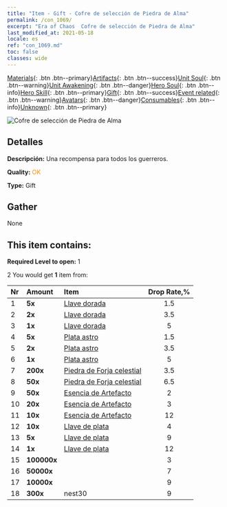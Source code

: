 ```yaml
---
title: "Item - Gift - Cofre de selección de Piedra de Alma"
permalink: /con_1069/
excerpt: "Era of Chaos  Cofre de selección de Piedra de Alma"
last_modified_at: 2021-05-18
locale: es
ref: "con_1069.md"
toc: false
classes: wide
---
```

 [Materials](/ItemsES/){: .btn .btn--primary}[Artifacts](/ItemsES/Artifacts/){: .btn .btn--success}[Unit Soul](/ItemsES/UnitSoul/){: .btn .btn--warning}[Unit Awakening](/ItemsES/UnitAwakening/){: .btn .btn--danger}[Hero Soul](/ItemsES/HeroSoul/){: .btn .btn--info}[Hero Skill](/ItemsES/HeroSkill/){: .btn .btn--primary}[Gift](/ItemsES/Gift/){: .btn .btn--success}[Event related](/ItemsES/Events/){: .btn .btn--warning}[Avatars](/ItemsES/Avatars/){: .btn .btn--danger}[Consumables](/ItemsES/Consumables/){: .btn .btn--info}[Unknown](/ItemsES/Unknown/){: .btn .btn--primary}

 ![Cofre de selección de Piedra de Alma](/images/t/i_613001.png)

## Detalles
 **Descripción:** Una recompensa para todos los guerreros.

 **Quality:** <span style="color: #FF8C00">OK</span>

 **Type:** Gift

## Gather

  None

## This item contains:

 **Required Level to open:** 1

 2 You would get **1** item  from:

  | Nr | Amount |     Item    | Drop Rate,% |
  |:---|:-------|:------------|:---------:|
  | 1 |  **5x** | [Llave dorada](/ItemsES/con_783/) | 1.5 | 
  | 2 |  **2x** | [Llave dorada](/ItemsES/con_783/) | 3.5 | 
  | 3 |  **1x** | [Llave dorada](/ItemsES/con_783/) | 5 | 
  | 4 |  **5x** | [Plata astro](/ItemsES/con_969/) | 1.5 | 
  | 5 |  **2x** | [Plata astro](/ItemsES/con_969/) | 3.5 | 
  | 6 |  **1x** | [Plata astro](/ItemsES/con_969/) | 5 | 
  | 7 |  **200x** | [Piedra de Forja celestial](/ItemsES/art_188/) | 3.5 | 
  | 8 |  **50x** | [Piedra de Forja celestial](/ItemsES/art_188/) | 6.5 | 
  | 9 |  **50x** | [Esencia de Artefacto](/ItemsES/con_761/) | 2 | 
  | 10 |  **20x** | [Esencia de Artefacto](/ItemsES/con_761/) | 3 | 
  | 11 |  **10x** | [Esencia de Artefacto](/ItemsES/con_761/) | 12 | 
  | 12 |  **10x** | [Llave de plata](/ItemsES/con_693/) | 4 | 
  | 13 |  **5x** | [Llave de plata](/ItemsES/con_693/) | 9 | 
  | 14 |  **1x** | [Llave de plata](/ItemsES/con_693/) | 12 | 
  | 15 |  **100000x** | <i class="fas fa-coins"/> | 3 | 
  | 16 |  **50000x** | <i class="fas fa-coins"/> | 7 | 
  | 17 |  **10000x** | <i class="fas fa-coins"/> | 9 | 
  | 18 |  **300x** | nest30 | 9 | 
